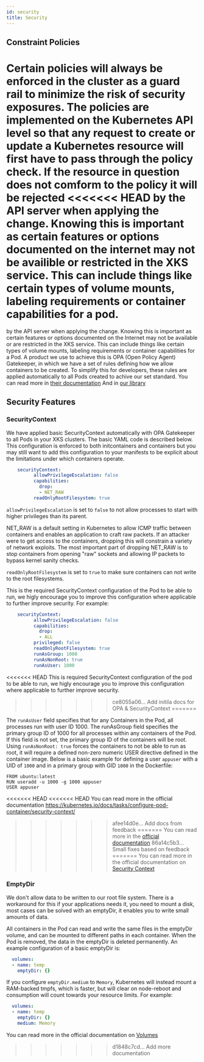```yaml
---
id: security
title: Security
---
```


## Constraint Policies

Certain policies will always be enforced in the cluster as a guard rail to minimize the risk of security exposures. The policies are implemented on the Kubernetes API level so that
any request to create or update a Kubernetes resource will first have to pass through the policy check. If the resource in question does not comform to the policy it will be rejected
<<<<<<< HEAD
by the API server when applying the change. Knowing this is important as certain features or options documented on the internet may not be availible or restricted in the XKS service.
This can include things like certain types of volume mounts, labeling requirements or container capabilities for a pod.
=======
by the API server when applying the change. Knowing this is important as certain features or options documented on the Internet may not be available or are restricted in the XKS service.
This can include things like certain types of volume mounts, labeling requirements or container capabilities for a Pod.
A product we use to achieve this is OPA (Open Policy Agent) Gatekeeper, in which we have a set of rules defining how we allow containers to be created. To simplify this for developers, these rules are applied automatically to all Pods created to achive our set standard.
You can read more in [their documentation](https://open-policy-agent.github.io/gatekeeper/website/docs/howto/)
And in [our library](https://github.com/XenitAB/gatekeeper-library)

## Security Features

### SecurityContext

We have applied basic SecurityContext automatically with OPA Gatekeeper to all Pods in your XKS clusters. The basic YAML code is described below. This configuration is enforced to both initcontainers and containers but you may still want to add this configuration to your manifests to be explicit about the limitations under which containers operate.

```yaml
    securityContext:
          allowPrivilegeEscalation: false
          capabilities:
            drop:
            - NET_RAW
          readOnlyRootFilesystem: true
```

`allowPrivilegeEscalation` is set to `false` to not allow processes to start with higher privileges than its parent.

NET_RAW is a default setting in Kubernetes to allow ICMP traffic between containers and enables an application to craft raw packets.
If an attacker were to get access to the containers, dropping this will constrain a variety of network exploits. The most important part of dropping NET_RAW is to stop containers from opening "raw" sockets and allowing IP packets to bypass kernel sanity checks.

`readOnlyRootFilesystem` is set to `true` to make sure containers can not write to the root filesystems.

This is the required SecurityContext configuration of the Pod to be able to run, we higly encourage you to improve this configuration where applicable to further improve security.
For example:

```yaml
    securityContext:
          allowPrivilegeEscalation: false
          capabilities:
            drop:
            - ALL
          privileged: false
          readOnlyRootFilesystem: true
          runAsGroup: 1000
          runAsNonRoot: true
          runAsUser: 1000
```
<<<<<<< HEAD
This is required SecurityContext configuration of the pod to be able to run, we higly encourage you to improve this configuration where applicable to further improve security.
>>>>>>> ce8055a06... Add initila docs for OPA & SecurityContext
=======

 The `runAsUser` field specifies that for any Containers in the Pod, all processes run with user ID 1000. The runAsGroup field specifies the primary group ID of 1000 for all processes within any containers of the Pod. If this field is not set, the primary group ID of the containers will be root. Using `runAsNonRoot: true` forces the containers to not be able to run as root, it will require a defined non-zero numeric USER directive defined in the container image.
 Below is a basic example for defining a user `appuser` with a UID of `1000` and in a primary group with GID `1000` in the Dockerfile:

```
FROM ubuntu:latest
RUN useradd -u 1000 -g 1000 appuser
USER appuser
```

<<<<<<< HEAD
<<<<<<< HEAD
You can read more in the official documentation
<https://kubernetes.io/docs/tasks/configure-pod-container/security-context/>
>>>>>>> afee14d0e... Add docs from feedback
=======
You can read more in the [official documentation](https://kubernetes.io/docs/tasks/configure-pod-container/security-context/)
>>>>>>> 86a14c5b3... Small fixes based on feedback
=======
You can read more in the official documentation on [Security Context](https://kubernetes.io/docs/tasks/configure-pod-container/security-context/)

### EmptyDir

We don't allow data to be written to our root file system. There is a workaround for this if your applications needs it, you need to mount a disk, most cases can be solved with an emptyDir, it enables you to write small amounts of data.

All containers in the Pod can read and write the same files in the emptyDir volume, and can be mounted to different paths in each container. When the Pod is removed, the data in the emptyDir is deleted permanently.
An example configuration of a basic emptyDir is:

```yaml
  volumes:
  - name: temp
    emptyDir: {}
```

If you configure `emptyDir.medium` to `Memory`, Kubernetes will instead mount a RAM-backed tmpfs, which is faster, but will clear on node-reboot and consumption will count towards your resource limits. For example:

```yaml
  volumes:
  - name: temp
    emptyDir: {}
    medium: Memory
```

You can read more in the official documentation on [Volumes](https://kubernetes.io/docs/concepts/storage/volumes/)
>>>>>>> d1848c7cd... Add more documentation
